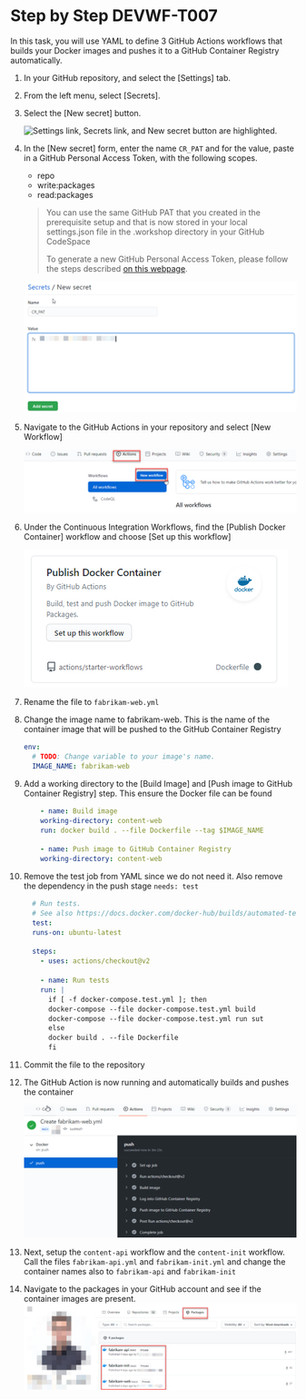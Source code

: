 # Step by Step DEVWF-T007

In this task, you will use YAML to define 3 GitHub Actions workflows that builds your Docker images and pushes it to a GitHub Container Registry automatically.

1. In your GitHub repository, and select the [Settings] tab.

2. From the left menu, select [Secrets].

3. Select the [New secret] button.

    ![Settings link, Secrets link, and New secret button are highlighted.](/Assets/2020-08-24-21-45-42.png "GitHub Repository secrets")

4. In the [New secret] form, enter the name `CR_PAT` and for the value, paste in a GitHub Personal Access Token, with the following scopes.

    * repo
    * write:packages
    * read:packages

    > You can use the same GitHub PAT that you created in the prerequisite setup and that is now stored in your local settings.json file in the .workshop directory in your GitHub CodeSpace
    >
    > To generate a new GitHub Personal Access Token, please follow the steps described [on this webpage](https://docs.github.com/en/free-pro-team@latest/github/authenticating-to-github/creating-a-personal-access-token).

    ![A screen that show how to add a new secret](../../../Assets/newsecret.png)

5. Navigate to the GitHub Actions in your repository and select [New Workflow]

    ![A screen that shows how to start a new Workflow for GitHub Actions](../../../Assets/newworkflow.png)

6. Under the Continuous Integration Workflows, find the [Publish Docker Container] workflow and choose [Set up this workflow]

    ![A screenshot of the GitHub Action for Publishing Docker Files](../../../Assets/PublishDocker.png)

7. Rename the file to `fabrikam-web.yml`
8. Change the image name to fabrikam-web. This is the name of the container image that will be pushed to the GitHub Container Registry

    ```YAML
    env:
      # TODO: Change variable to your image's name.
      IMAGE_NAME: fabrikam-web
    ```

9. Add a working directory to the [Build Image] and [Push image to GitHub Container Registry] step. This ensure the Docker file can be found

    ```YAML
        - name: Build image
        working-directory: content-web
        run: docker build . --file Dockerfile --tag $IMAGE_NAME

        - name: Push image to GitHub Container Registry
        working-directory: content-web
    ```

10. Remove the test job from YAML since we do not need it. Also remove the dependency in the push stage `needs: test`

    ```YAML
      # Run tests.
      # See also https://docs.docker.com/docker-hub/builds/automated-testing/
      test:
      runs-on: ubuntu-latest

      steps:
        - uses: actions/checkout@v2

        - name: Run tests
        run: |
          if [ -f docker-compose.test.yml ]; then
          docker-compose --file docker-compose.test.yml build
          docker-compose --file docker-compose.test.yml run sut
          else
          docker build . --file Dockerfile
          fi
    ```

11. Commit the file to the repository
12. The GitHub Action is now running and automatically builds and pushes the container

    ![Screen that shows that the GitHub action build succeeded](../../../Assets/buildsucceed.png)

13. Next, setup the `content-api` workflow and the `content-init` workflow. Call the files `fabrikam-api.yml` and `fabrikam-init.yml` and change the container names also to `fabrikam-api` and `fabrikam-init`

14. Navigate to the packages in your GitHub account and see if the container images are present.
![Overview of all packages of a GitHub account](../../../Assets/packages.png)
